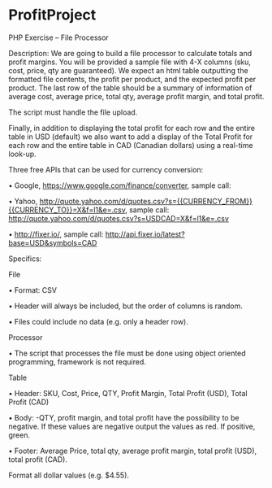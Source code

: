 # ProfitProject
PHP Exercise – File Processor

Description:
We are going to build a file processor to calculate totals and profit margins. You will be provided a sample file with 4-X columns (sku, cost, price, qty are guaranteed).  We expect an html table outputting the formatted file contents, the profit per product, and the expected profit per product.  The last row of the table should be a summary of information of average cost, average price, total qty, average profit margin, and total profit.

The script must handle the file upload.

Finally, in addition to displaying the total profit for each row and the entire table in USD (default) we also want to add a display of the Total Profit for each row and the entire table in CAD (Canadian dollars) using a real-time look-up.

Three free APIs that can be used for currency conversion:

• Google, https://www.google.com/finance/converter, sample call:

• Yahoo, http://quote.yahoo.com/d/quotes.csv?s={{CURRENCY_FROM}}{{CURRENCY_TO}}=X&f=l1&e=.csv, sample call: http://quote.yahoo.com/d/quotes.csv?s=USDCAD=X&f=l1&e=.csv

• http://fixer.io/, sample call: http://api.fixer.io/latest?base=USD&symbols=CAD


Specifics:

File

• Format: CSV

• Header will always be included, but the order of columns is random.

• Files could include no data (e.g. only a header row).


Processor

• The script that processes the file must be done using object oriented programming, framework is not required.

Table

• Header: SKU, Cost, Price, QTY, Profit Margin, Total Profit (USD), Total Profit (CAD)

• Body: 
    -QTY, profit margin, and total profit have the possibility to be negative.  If these values are negative output the values as red.  If positive, green.
    
• Footer: Average Price, total qty, average profit margin, total profit (USD), total profit (CAD).

Format all dollar values (e.g. $4.55).
